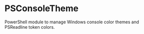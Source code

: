 # PSConsoleTheme

PowerShell module to manage Windows console color themes and PSReadline token colors.